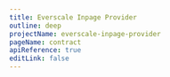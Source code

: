 ```yaml
---
title: Everscale Inpage Provider
outline: deep
projectName: everscale-inpage-provider
pageName: contract
apiReference: true
editLink: false
---
```


<Page projectName="everscale-inpage-provider" pageName="contract" />
